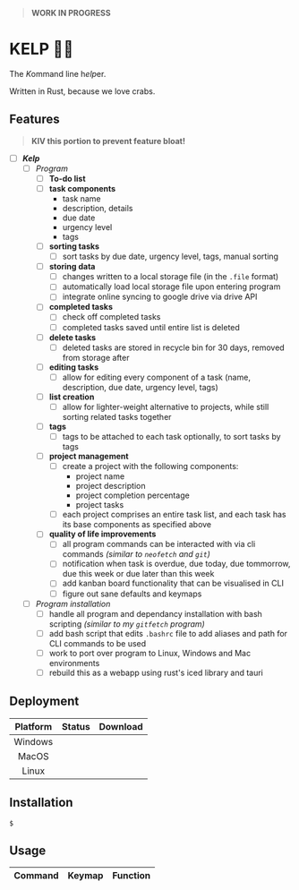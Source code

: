 > **WORK IN PROGRESS**

# KELP 🌿🌊

The *K*ommand line h*elp*er.

Written in Rust, because we love crabs.

## Features

> **KIV this portion to prevent feature bloat!**

* [ ] ***Kelp***
    * [ ] *Program*
        * [ ] **To-do list**
        * [ ] **task components**
            * task name
            * description, details
            * due date
            * urgency level
            * tags
        * [ ] **sorting tasks**
            * [ ] sort tasks by due date, urgency level, tags, manual sorting
        * [ ] **storing data**
            * [ ] changes written to a local storage file (in the `.file` format)
            * [ ] automatically load local storage file upon entering program
            * [ ] integrate online syncing to google drive via drive API
        * [ ] **completed tasks**
            * [ ] check off completed tasks
            * [ ] completed tasks saved until entire list is deleted
        * [ ] **delete tasks**
            * [ ] deleted tasks are stored in recycle bin for 30 days, removed from storage after
        * [ ] **editing tasks**
            * [ ] allow for editing every component of a task (name, description, due date, urgency level, tags)
        * [ ] **list creation**
            * [ ] allow for lighter-weight alternative to projects, while still sorting related tasks together
        * [ ] **tags**
            * [ ] tags to be attached to each task optionally, to sort tasks by tags
        * [ ] **project management**
            * [ ] create a project with the following components:
                * project name
                * project description
                * project completion percentage
                * project tasks
            * [ ] each project comprises an entire task list, and each task has its base components as specified above
        * [ ] **quality of life improvements**
            * [ ] all program commands can be interacted with via cli commands *(similar to `neofetch` and `git`)*
            * [ ] notification when task is overdue, due today, due tommorrow, due this week or due later than this week
            * [ ] add kanban board functionality that can be visualised in CLI
            * [ ] figure out sane defaults and keymaps
    * [ ] *Program installation*
        * [ ] handle all program and dependancy installation with bash scripting *(similar to my `gitfetch` program)*
        * [ ] add bash script that edits `.bashrc` file to add aliases and path for CLI commands to be used
        * [ ] work to port over program to Linux, Windows and Mac environments
        * [ ] rebuild this as a webapp using rust's iced library and tauri

## Deployment 

| Platform | Status | Download |
| :---: | :---: | :---: |
| Windows | | 
| MacOS | |
| Linux | |

## Installation

```console
$
```

## Usage

| Command | Keymap | Function |
| :---: | :---: | :---: |
